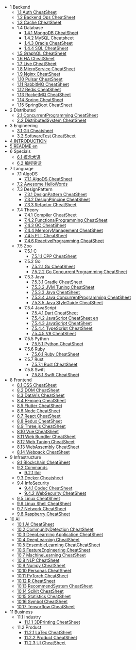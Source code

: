   - 1 Backend
    - [1.1 Auth CheatSheet](/Backend/Auth-CheatSheet.md)
    - [1.2 Backend Ops CheatSheet](/Backend/Backend-Ops-CheatSheet.md)
    - [1.3 Cache CheatSheet](/Backend/Cache-CheatSheet.md)
    - 1.4 Database
      - [1.4.1 MongoDB CheatSheet](/Backend/Database/MongoDB-CheatSheet.md)
      - [1.4.2 MySQL Cheatsheet](/Backend/Database/MySQL-Cheatsheet.md)
      - [1.4.3 Oracle CheatSheet](/Backend/Database/Oracle-CheatSheet.md)
      - [1.4.4 SQL CheatSheet](/Backend/Database/SQL-CheatSheet.md)
    - [1.5 GraphQL CheatSheet](/Backend/GraphQL-CheatSheet.md)
    - [1.6 HA CheatSheet](/Backend/HA-CheatSheet.md)
    - [1.7 Live CheatSheet](/Backend/Live-CheatSheet.md)
    - [1.8 MicroService CheatSheet](/Backend/MicroService-CheatSheet.md)
    - [1.9 Nginx CheatSheet](/Backend/Nginx-CheatSheet.md)
    - [1.10 Pulsar CheatSheet](/Backend/Pulsar-CheatSheet.md)
    - [1.11 RabbitMQ CheatSheet](/Backend/RabbitMQ-CheatSheet.md)
    - [1.12 Redis CheatSheet](/Backend/Redis-CheatSheet.md)
    - [1.13 RocketMQ CheatSheet](/Backend/RocketMQ-CheatSheet.md)
    - [1.14 Spring CheatSheet](/Backend/Spring-CheatSheet.md)
    - [1.15 SpringBoot CheatSheet](/Backend/SpringBoot-CheatSheet.md)
  - 2 Distributed
    - [2.1 ConcurrentProgramming CheatSheet](/Distributed/ConcurrentProgramming-CheatSheet.md)
    - [2.2 DistributedSystem CheatSheet](/Distributed/DistributedSystem-CheatSheet.md)
  - 3 Engineering
    - [3.1 Git Cheatsheet](/Engineering/Git-Cheatsheet.md)
    - [3.2 SoftwareTest CheatSheet](/Engineering/SoftwareTest-CheatSheet.md)
  - [4 INTRODUCTION](/INTRODUCTION.md)
  - [5 README en](/README-en.md)
  - 6 Specials
    - [6.1 概念术语](/Specials/概念术语.md)
    - [6.2 编程笑话](/Specials/编程笑话.md)
  - 7 Language
    - 7.1 AlgoDS
      - [7.1.1 AlgoDS CheatSheet](/Language/AlgoDS/AlgoDS-CheatSheet.md)
    - [7.2 Awesome HelloWords](/Language/Awesome-HelloWords.md)
    - 7.3 DesignPattern
      - [7.3.1 DesignPattern CheatSheet](/Language/DesignPattern/DesignPattern-CheatSheet.md)
      - [7.3.2 DesignPrincipe CheatSheet](/Language/DesignPattern/DesignPrincipe-CheatSheet.md)
      - [7.3.3 Refactor CheatSheet](/Language/DesignPattern/Refactor-CheatSheet.md)
    - 7.4 Theory
      - [7.4.1 Compiler CheatSheet](/Language/Theory/Compiler-CheatSheet.md)
      - [7.4.2 FunctionalProgramming CheatSheet](/Language/Theory/FunctionalProgramming-CheatSheet.md)
      - [7.4.3 GC CheatSheet](/Language/Theory/GC-CheatSheet.md)
      - [7.4.4 MemoryManagement CheatSheet](/Language/Theory/MemoryManagement-CheatSheet.md)
      - [7.4.5 PLT CheatSheet](/Language/Theory/PLT-CheatSheet.md)
      - [7.4.6 ReactiveProgramming CheatSheet](/Language/Theory/ReactiveProgramming-CheatSheet.md)
    - 7.5 Zoo
      - 7.5.1 C
        - [7.5.1.1 CPP CheatSheet](/Language/Zoo/C/CPP-CheatSheet.md)
      - 7.5.2 Go
        - [7.5.2.1 Go CheatSheet](/Language/Zoo/Go/Go-CheatSheet.md)
        - [7.5.2.2 Go ConcurrentProgramming CheatSheet](/Language/Zoo/Go/Go-ConcurrentProgramming-CheatSheet.md)
      - 7.5.3 Java
        - [7.5.3.1 Gradle CheatSheet](/Language/Zoo/Java/Gradle-CheatSheet.md)
        - [7.5.3.2 JVM Tuning CheatSheet](/Language/Zoo/Java/JVM-Tuning-CheatSheet.md)
        - [7.5.3.3 Java CheatSheet](/Language/Zoo/Java/Java-CheatSheet.md)
        - [7.5.3.4 Java ConcurrentProgramming CheatSheet](/Language/Zoo/Java/Java-ConcurrentProgramming-CheatSheet.md)
        - [7.5.3.5 Java StyleGuide CheatSheet](/Language/Zoo/Java/Java-StyleGuide-CheatSheet.md)
      - 7.5.4 JavaScript
        - [7.5.4.1 Dart CheatSheet](/Language/Zoo/JavaScript/Dart-CheatSheet.md)
        - [7.5.4.2 JavaScript CheatSheet en](/Language/Zoo/JavaScript/JavaScript-CheatSheet-en.md)
        - [7.5.4.3 JavaScript CheatSheet](/Language/Zoo/JavaScript/JavaScript-CheatSheet.md)
        - [7.5.4.4 TypeScript CheatSheet](/Language/Zoo/JavaScript/TypeScript-CheatSheet.md)
        - [7.5.4.5 V8 CheatSheet](/Language/Zoo/JavaScript/V8-CheatSheet.md)
      - 7.5.5 Python
        - [7.5.5.1 Python CheatSheet](/Language/Zoo/Python/Python-CheatSheet.md)
      - 7.5.6 Ruby
        - [7.5.6.1 Ruby CheatSheet](/Language/Zoo/Ruby/Ruby-CheatSheet.md)
      - 7.5.7 Rust
        - [7.5.7.1 Rust CheatSheet](/Language/Zoo/Rust/Rust-CheatSheet.md)
      - 7.5.8 Swift
        - [7.5.8.1 Swift CheatSheet](/Language/Zoo/Swift/Swift-CheatSheet.md)
  - 8 Frontend
    - [8.1 CSS CheatSheet](/Frontend/CSS-CheatSheet.md)
    - [8.2 DOM CheatSheet](/Frontend/DOM-CheatSheet.md)
    - [8.3 DataVis CheatSheet](/Frontend/DataVis-CheatSheet.md)
    - [8.4 FFmpeg CheatSheet](/Frontend/FFmpeg-CheatSheet.md)
    - [8.5 Flutter CheatSheet](/Frontend/Flutter-CheatSheet.md)
    - [8.6 Node CheatSheet](/Frontend/Node-CheatSheet.md)
    - [8.7 React CheatSheet](/Frontend/React-CheatSheet.md)
    - [8.8 Redux CheatSheet](/Frontend/Redux-CheatSheet.md)
    - [8.9 Three.js CheatSheet](/Frontend/Three.js-CheatSheet.md)
    - [8.10 Vue CheatSheet](/Frontend/Vue-CheatSheet.md)
    - [8.11 Web Bundler CheatSheet](/Frontend/Web-Bundler-CheatSheet.md)
    - [8.12 Web Tuning CheatSheet](/Frontend/Web-Tuning-CheatSheet.md)
    - [8.13 WebAssembly CheatSheet](/Frontend/WebAssembly-CheatSheet.md)
    - [8.14 Webpack CheatSheet](/Frontend/Webpack-CheatSheet.md)
  - 9 Infrastructure
    - [9.1 Blockchain CheatSheet](/Infrastructure/Blockchain-CheatSheet.md)
    - [9.2 Commands](/Infrastructure/Commands/README.md)
      - [9.2.1 tldr](/Infrastructure/Commands/tldr.md)
    - [9.3 Docker Cheatsheet](/Infrastructure/Docker-Cheatsheet.md)
    - 9.4 InfoSecurity
      - [9.4.1 Codec CheatSheet](/Infrastructure/InfoSecurity/Codec-CheatSheet.md)
      - [9.4.2 WebSecurity CheatSheet](/Infrastructure/InfoSecurity/WebSecurity-CheatSheet.md)
    - [9.5 Linux CheatSheet](/Infrastructure/Linux-CheatSheet.md)
    - [9.6 Linux Shell CheatSheet](/Infrastructure/Linux-Shell-CheatSheet.md)
    - [9.7 Network CheatSheet](/Infrastructure/Network-CheatSheet.md)
    - [9.8 Raspberry CheatSheet](/Infrastructure/Raspberry-CheatSheet.md)
  - 10 AI
    - [10.1 AI CheatSheet](/AI/AI-CheatSheet.md)
    - [10.2 CommunityDetection CheatSheet](/AI/CommunityDetection-CheatSheet.md)
    - [10.3 DeepLearning Application CheatSheet](/AI/DeepLearning-Application-CheatSheet.md)
    - [10.4 DeepLearning CheatSheet](/AI/DeepLearning-CheatSheet.md)
    - [10.5 EnsembleLearning CheatCheatSheet](/AI/EnsembleLearning-CheatCheatSheet.md)
    - [10.6 FeatureEngineering CheatSheet](/AI/FeatureEngineering-CheatSheet.md)
    - [10.7 MachineLearning CheatSheet](/AI/MachineLearning-CheatSheet.md)
    - [10.8 NLP CheatSheet](/AI/NLP-CheatSheet.md)
    - [10.9 Numpy CheatSheet](/AI/Numpy-CheatSheet.md)
    - [10.10 Personas CheatSheet](/AI/Personas-CheatSheet.md)
    - [10.11 PyTorch CheatSheet](/AI/PyTorch-CheatSheet.md)
    - [10.12 R CheatSheet](/AI/R-CheatSheet.md)
    - [10.13 RecommendSystem CheatSheet](/AI/RecommendSystem-CheatSheet.md)
    - [10.14 Scikit CheatSheet](/AI/Scikit-CheatSheet.md)
    - [10.15 Statistics CheatSheet](/AI/Statistics-CheatSheet.md)
    - [10.16 Symbol CheatSheet](/AI/Symbol-CheatSheet.md)
    - [10.17 Tensorflow CheatSheet](/AI/Tensorflow-CheatSheet.md)
  - 11 Business
    - 11.1 Industry
      - [11.1.1 3DPrinting CheatSheet](/Business/Industry/3DPrinting-CheatSheet.md)
    - 11.2 Product
      - [11.2.1 LaTex CheatSheet](/Business/Product/LaTex-CheatSheet.md)
      - [11.2.2 Product CheatSheet](/Business/Product/Product-CheatSheet.md)
      - [11.2.3 UI CheatSheet](/Business/Product/UI-CheatSheet.md)